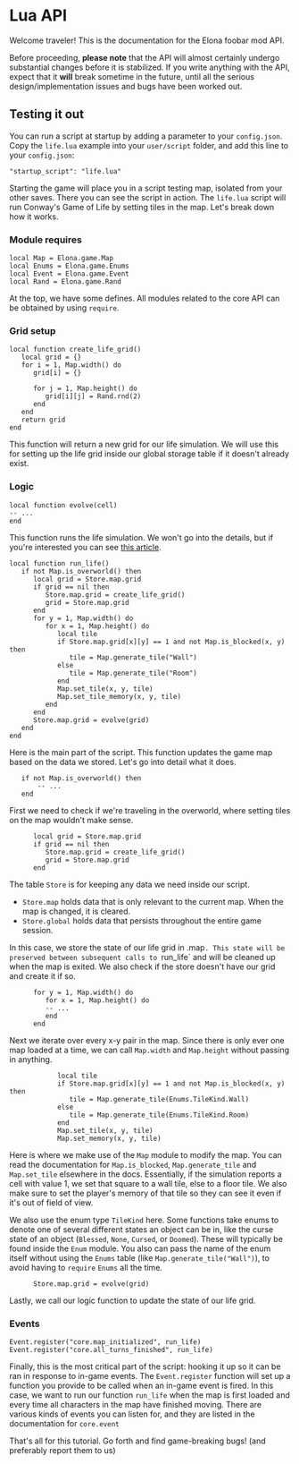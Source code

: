 # Lua API
Welcome traveler! This is the documentation for the Elona foobar mod API.

Before proceeding, **please note** that the API will almost certainly undergo substantial changes before it is stabilized. If you write anything with the API, expect that it **will** break sometime in the future, until all the serious design/implementation issues and bugs have been worked out.

## Testing it out
You can run a script at startup by adding a parameter to your `config.json`. Copy the `life.lua` example into your `user/script` folder, and add this line to your `config.json`:

```
"startup_script": "life.lua"
```

Starting the game will place you in a script testing map, isolated from your other saves. There you can see the script in action. The `life.lua` script will run Conway's Game of Life by setting tiles in the map. Let's break down how it works.

### Module requires

```
local Map = Elona.game.Map
local Enums = Elona.game.Enums
local Event = Elona.game.Event
local Rand = Elona.game.Rand
```

At the top, we have some defines. All modules related to the core API can be obtained by using `require`.

### Grid setup

```
local function create_life_grid()
   local grid = {}
   for i = 1, Map.width() do
      grid[i] = {}

      for j = 1, Map.height() do
         grid[i][j] = Rand.rnd(2)
      end
   end
   return grid
end
```

This function will return a new grid for our life simulation. We will use this for setting up the life grid inside our global storage table if it doesn't already exist.

### Logic

```
local function evolve(cell)
-- ...
end
```

This function runs the life simulation. We won't go into the details, but if you're interested you can see [this article](https://en.wikipedia.org/wiki/Conway%27s_Game_of_Life).

```
local function run_life()
   if not Map.is_overworld() then
      local grid = Store.map.grid
      if grid == nil then
         Store.map.grid = create_life_grid()
         grid = Store.map.grid
      end
      for y = 1, Map.width() do
         for x = 1, Map.height() do
            local tile
            if Store.map.grid[x][y] == 1 and not Map.is_blocked(x, y) then
               tile = Map.generate_tile("Wall")
            else
               tile = Map.generate_tile("Room")
            end
            Map.set_tile(x, y, tile)
            Map.set_tile_memory(x, y, tile)
         end
      end
      Store.map.grid = evolve(grid)
   end
end
```

Here is the main part of the script. This function updates the game map based on the data we stored. Let's go into detail what it does.

```
   if not Map.is_overworld() then
       -- ...
   end
```

First we need to check if we're traveling in the overworld, where setting tiles on the map wouldn't make sense.

```
      local grid = Store.map.grid
      if grid == nil then
         Store.map.grid = create_life_grid()
         grid = Store.map.grid
      end
```

The table `Store` is for keeping any data we need inside our script.
- `Store.map` holds data that is only relevant to the current map. When the map is changed, it is cleared.
- `Store.global` holds data that persists throughout the entire game session.

In this case, we store the state of our life grid in .map`. This state will be preserved between subsequent calls to `run_life` and will be cleaned up when the map is exited. We also check if the store doesn't have our grid and create it if so.

```
      for y = 1, Map.width() do
         for x = 1, Map.height() do
         -- ...
         end
      end
```

Next we iterate over every x-y pair in the map. Since there is only ever one map loaded at a time, we can call `Map.width` and `Map.height` without passing in anything.

```
            local tile
            if Store.map.grid[x][y] == 1 and not Map.is_blocked(x, y) then
               tile = Map.generate_tile(Enums.TileKind.Wall)
            else
               tile = Map.generate_tile(Enums.TileKind.Room)
            end
            Map.set_tile(x, y, tile)
            Map.set_memory(x, y, tile)
```

Here is where we make use of the `Map` module to modify the map. You can read the documentation for `Map.is_blocked`, `Map.generate_tile` and `Map.set_tile` elsewhere in the docs. Essentially, if the simulation reports a cell with value 1, we set that square to a wall tile, else to a floor tile. We also make sure to set the player's memory of that tile so they can see it even if it's out of field of view.

We also use the enum type `TileKind` here. Some functions take enums to denote one of several different states an object can be in, like the curse state of an object (`Blessed`, `None`, `Cursed`, or `Doomed`). These will typically be found inside the `Enum` module. You also can pass the name of the enum itself without using the `Enums` table (like `Map.generate_tile("Wall")`), to avoid having to `require` `Enums` all the time.

```
      Store.map.grid = evolve(grid)
```

Lastly, we call our logic function to update the state of our life grid.

### Events

```
Event.register("core.map_initialized", run_life)
Event.register("core.all_turns_finished", run_life)
```

Finally, this is the most critical part of the script: hooking it up so it can be ran in response to in-game events. The `Event.register` function will set up a function you provide to be called when an in-game event is fired. In this case, we want to run our function `run_life` when the map is first loaded and every time all characters in the map have finished moving. There are various kinds of events you can listen for, and they are listed in the documentation for `core.event`

That's all for this tutorial. Go forth and find game-breaking bugs! (and preferably report them to us)
